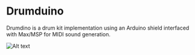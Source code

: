 # Drumduino

Drumdino is a drum kit implementation using an Arduino shield interfaced with Max/MSP for MIDI sound generation.

![Alt text](~/Desktop/Kit.png "Optional Title")
